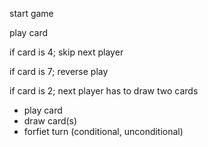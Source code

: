 start game

play card

if card is 4; skip next player 

if card is 7; reverse play

if card is 2; next player has to draw two cards


- play card 
- draw card(s)
- forfiet turn (conditional, unconditional)